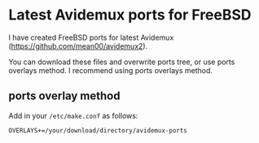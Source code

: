 # Latest Avidemux ports for FreeBSD

I have created FreeBSD ports for latest Avidemux (https://github.com/mean00/avidemux2).

You can download these files and overwrite ports tree, or use ports overlays method.
I recommend using ports overlays method.

## ports overlay method

Add in your `/etc/make.conf` as follows:

`OVERLAYS+=/your/download/directory/avidemux-ports`
